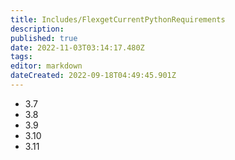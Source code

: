 ```yaml
---
title: Includes/FlexgetCurrentPythonRequirements
description: 
published: true
date: 2022-11-03T03:14:17.480Z
tags: 
editor: markdown
dateCreated: 2022-09-18T04:49:45.901Z
---
```


- 3.7
- 3.8
- 3.9
- 3.10
- 3.11